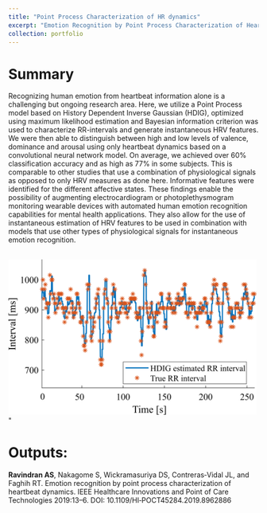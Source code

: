 ```yaml
---
title: "Point Process Characterization of HR dynamics"
excerpt: "Emotion Recognition by Point Process Characterization of Heartbeat Dynamics<br/><img src='/images/point_process.png' width='500'/>"
collection: portfolio
---
```


# Summary
Recognizing human emotion from heartbeat information
alone is a challenging but ongoing research area. Here,
we utilize a Point Process model based on History Dependent Inverse Gaussian (HDIG), optimized using maximum likelihood estimation and Bayesian information criterion 
was used to characterize RR-intervals and generate instantaneous HRV features. We were then able to distinguish between high and low levels of valence, dominance and
 arousal using only heartbeat dynamics based on a convolutional neural network model. On average, we achieved over 60%
classification accuracy and as high as 77% in some subjects.
This is comparable to other studies that use a combination
of physiological signals as opposed to only HRV measures as
done here. Informative features were identified for the different
affective states. These findings enable the possibility of augmenting
electrocardiogram or photoplethysmogram monitoring
wearable devices with automated human emotion recognition
capabilities for mental health applications. They also allow for
the use of instantaneous estimation of HRV features to be used
in combination with models that use other types of physiological
signals for instantaneous emotion recognition.

<br/><img src='/images/point_process.png' width='500'/>"

# Outputs:
**Ravindran AS**, Nakagome S, Wickramasuriya DS, Contreras‐Vidal JL, and Faghih RT. Emotion recognition
by point process characterization of heartbeat dynamics. IEEE Healthcare Innovations and Point of Care
Technologies 2019:13–6. DOI: 10.1109/HI‐POCT45284.2019.8962886

